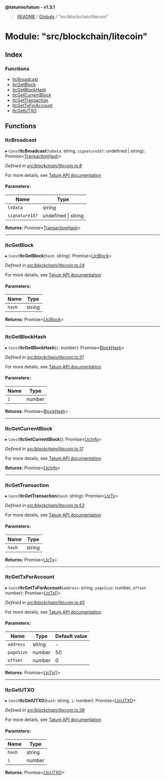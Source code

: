 **@tatumio/tatum - v1.3.1**

> [README](../README.md) / [Globals](../globals.md) / "src/blockchain/litecoin"

# Module: "src/blockchain/litecoin"

## Index

### Functions

* [ltcBroadcast](_src_blockchain_litecoin_.md#ltcbroadcast)
* [ltcGetBlock](_src_blockchain_litecoin_.md#ltcgetblock)
* [ltcGetBlockHash](_src_blockchain_litecoin_.md#ltcgetblockhash)
* [ltcGetCurrentBlock](_src_blockchain_litecoin_.md#ltcgetcurrentblock)
* [ltcGetTransaction](_src_blockchain_litecoin_.md#ltcgettransaction)
* [ltcGetTxForAccount](_src_blockchain_litecoin_.md#ltcgettxforaccount)
* [ltcGetUTXO](_src_blockchain_litecoin_.md#ltcgetutxo)

## Functions

### ltcBroadcast

▸ `Const`**ltcBroadcast**(`txData`: string, `signatureId?`: undefined \| string): Promise\<[TransactionHash](../interfaces/_src_model_response_common_transactionhash_.transactionhash.md)>

*Defined in [src/blockchain/litecoin.ts:8](https://github.com/tatumio/tatum-js/blob/8f0f126/src/blockchain/litecoin.ts#L8)*

For more details, see <a href="https://tatum.io/apidoc.html#operation/LtcBroadcast" target="_blank">Tatum API documentation</a>

#### Parameters:

Name | Type |
------ | ------ |
`txData` | string |
`signatureId?` | undefined \| string |

**Returns:** Promise\<[TransactionHash](../interfaces/_src_model_response_common_transactionhash_.transactionhash.md)>

___

### ltcGetBlock

▸ `Const`**ltcGetBlock**(`hash`: string): Promise\<[LtcBlock](../interfaces/_src_model_response_ltc_ltcblock_.ltcblock.md)>

*Defined in [src/blockchain/litecoin.ts:24](https://github.com/tatumio/tatum-js/blob/8f0f126/src/blockchain/litecoin.ts#L24)*

For more details, see <a href="https://tatum.io/apidoc.html#operation/LtcGetBlock" target="_blank">Tatum API documentation</a>

#### Parameters:

Name | Type |
------ | ------ |
`hash` | string |

**Returns:** Promise\<[LtcBlock](../interfaces/_src_model_response_ltc_ltcblock_.ltcblock.md)>

___

### ltcGetBlockHash

▸ `Const`**ltcGetBlockHash**(`i`: number): Promise\<[BlockHash](../interfaces/_src_model_response_common_blockhash_.blockhash.md)>

*Defined in [src/blockchain/litecoin.ts:31](https://github.com/tatumio/tatum-js/blob/8f0f126/src/blockchain/litecoin.ts#L31)*

For more details, see <a href="https://tatum.io/apidoc.html#operation/LtcGetBlockHash" target="_blank">Tatum API documentation</a>

#### Parameters:

Name | Type |
------ | ------ |
`i` | number |

**Returns:** Promise\<[BlockHash](../interfaces/_src_model_response_common_blockhash_.blockhash.md)>

___

### ltcGetCurrentBlock

▸ `Const`**ltcGetCurrentBlock**(): Promise\<[LtcInfo](../interfaces/_src_model_response_ltc_ltcinfo_.ltcinfo.md)>

*Defined in [src/blockchain/litecoin.ts:17](https://github.com/tatumio/tatum-js/blob/8f0f126/src/blockchain/litecoin.ts#L17)*

For more details, see <a href="https://tatum.io/apidoc.html#operation/LtcGetBlockChainInfo" target="_blank">Tatum API documentation</a>

**Returns:** Promise\<[LtcInfo](../interfaces/_src_model_response_ltc_ltcinfo_.ltcinfo.md)>

___

### ltcGetTransaction

▸ `Const`**ltcGetTransaction**(`hash`: string): Promise\<[LtcTx](../interfaces/_src_model_response_ltc_ltctx_.ltctx.md)>

*Defined in [src/blockchain/litecoin.ts:53](https://github.com/tatumio/tatum-js/blob/8f0f126/src/blockchain/litecoin.ts#L53)*

For more details, see <a href="https://tatum.io/apidoc.html#operation/LtcGetRawTransaction" target="_blank">Tatum API documentation</a>

#### Parameters:

Name | Type |
------ | ------ |
`hash` | string |

**Returns:** Promise\<[LtcTx](../interfaces/_src_model_response_ltc_ltctx_.ltctx.md)>

___

### ltcGetTxForAccount

▸ `Const`**ltcGetTxForAccount**(`address`: string, `pageSize`: number, `offset`: number): Promise\<[LtcTx](../interfaces/_src_model_response_ltc_ltctx_.ltctx.md)[]>

*Defined in [src/blockchain/litecoin.ts:45](https://github.com/tatumio/tatum-js/blob/8f0f126/src/blockchain/litecoin.ts#L45)*

For more details, see <a href="https://tatum.io/apidoc.html#operation/LtcGetTxByAddress" target="_blank">Tatum API documentation</a>

#### Parameters:

Name | Type | Default value |
------ | ------ | ------ |
`address` | string | - |
`pageSize` | number | 50 |
`offset` | number | 0 |

**Returns:** Promise\<[LtcTx](../interfaces/_src_model_response_ltc_ltctx_.ltctx.md)[]>

___

### ltcGetUTXO

▸ `Const`**ltcGetUTXO**(`hash`: string, `i`: number): Promise\<[LtcUTXO](../interfaces/_src_model_response_ltc_ltxutxo_.ltcutxo.md)>

*Defined in [src/blockchain/litecoin.ts:38](https://github.com/tatumio/tatum-js/blob/8f0f126/src/blockchain/litecoin.ts#L38)*

For more details, see <a href="https://tatum.io/apidoc.html#operation/LtcGetUTXO" target="_blank">Tatum API documentation</a>

#### Parameters:

Name | Type |
------ | ------ |
`hash` | string |
`i` | number |

**Returns:** Promise\<[LtcUTXO](../interfaces/_src_model_response_ltc_ltxutxo_.ltcutxo.md)>
